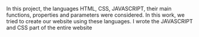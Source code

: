 In this project, the languages HTML, CSS, JAVASCRIPT, their main functions, properties and parameters were considered. In this work, we tried to create our website using these languages. I wrote the JAVASCRIPT and CSS part of the entire website
